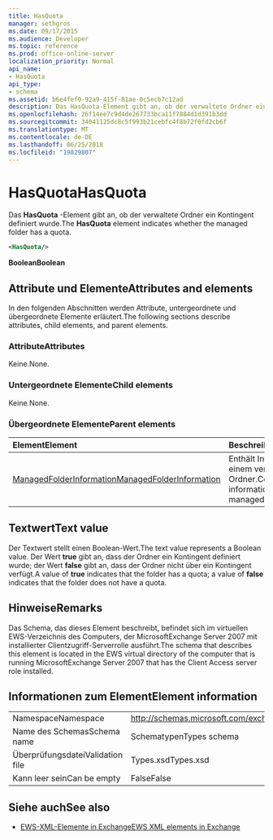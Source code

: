 ```yaml
---
title: HasQuota
manager: sethgros
ms.date: 09/17/2015
ms.audience: Developer
ms.topic: reference
ms.prod: office-online-server
localization_priority: Normal
api_name:
- HasQuota
api_type:
- schema
ms.assetid: b6e4fef0-92a9-415f-81ae-0c5ecb7c12ad
description: Das HasQuota-Element gibt an, ob der verwaltete Ordner ein Kontingent definiert wurde.
ms.openlocfilehash: 26f14ee7c9d4de267733bca11f7884d1d391b3dd
ms.sourcegitcommit: 34041125dc8c5f993b21cebfc4f8b72f0fd2cb6f
ms.translationtype: MT
ms.contentlocale: de-DE
ms.lasthandoff: 06/25/2018
ms.locfileid: "19829807"
---
```

# <a name="hasquota"></a><span data-ttu-id="b4108-103">HasQuota</span><span class="sxs-lookup"><span data-stu-id="b4108-103">HasQuota</span></span>

<span data-ttu-id="b4108-104">Das **HasQuota** -Element gibt an, ob der verwaltete Ordner ein Kontingent definiert wurde.</span><span class="sxs-lookup"><span data-stu-id="b4108-104">The **HasQuota** element indicates whether the managed folder has a quota.</span></span> 
  
```xml
<HasQuota/>
```

 <span data-ttu-id="b4108-105">**Boolean**</span><span class="sxs-lookup"><span data-stu-id="b4108-105">**Boolean**</span></span>
## <a name="attributes-and-elements"></a><span data-ttu-id="b4108-106">Attribute und Elemente</span><span class="sxs-lookup"><span data-stu-id="b4108-106">Attributes and elements</span></span>

<span data-ttu-id="b4108-107">In den folgenden Abschnitten werden Attribute, untergeordnete und übergeordnete Elemente erläutert.</span><span class="sxs-lookup"><span data-stu-id="b4108-107">The following sections describe attributes, child elements, and parent elements.</span></span>
  
### <a name="attributes"></a><span data-ttu-id="b4108-108">Attribute</span><span class="sxs-lookup"><span data-stu-id="b4108-108">Attributes</span></span>

<span data-ttu-id="b4108-109">Keine.</span><span class="sxs-lookup"><span data-stu-id="b4108-109">None.</span></span>
  
### <a name="child-elements"></a><span data-ttu-id="b4108-110">Untergeordnete Elemente</span><span class="sxs-lookup"><span data-stu-id="b4108-110">Child elements</span></span>

<span data-ttu-id="b4108-111">Keine.</span><span class="sxs-lookup"><span data-stu-id="b4108-111">None.</span></span>
  
### <a name="parent-elements"></a><span data-ttu-id="b4108-112">Übergeordnete Elemente</span><span class="sxs-lookup"><span data-stu-id="b4108-112">Parent elements</span></span>

|<span data-ttu-id="b4108-113">**Element**</span><span class="sxs-lookup"><span data-stu-id="b4108-113">**Element**</span></span>|<span data-ttu-id="b4108-114">**Beschreibung**</span><span class="sxs-lookup"><span data-stu-id="b4108-114">**Description**</span></span>|
|:-----|:-----|
|[<span data-ttu-id="b4108-115">ManagedFolderInformation</span><span class="sxs-lookup"><span data-stu-id="b4108-115">ManagedFolderInformation</span></span>](managedfolderinformation.md) <br/> |<span data-ttu-id="b4108-116">Enthält Informationen zu einem verwalteten Ordner.</span><span class="sxs-lookup"><span data-stu-id="b4108-116">Contains information about a managed folder.</span></span>  <br/> |
   
## <a name="text-value"></a><span data-ttu-id="b4108-117">Textwert</span><span class="sxs-lookup"><span data-stu-id="b4108-117">Text value</span></span>

<span data-ttu-id="b4108-118">Der Textwert stellt einen Boolean-Wert.</span><span class="sxs-lookup"><span data-stu-id="b4108-118">The text value represents a Boolean value.</span></span> <span data-ttu-id="b4108-119">Der Wert **true** gibt an, dass der Ordner ein Kontingent definiert wurde; der Wert **false** gibt an, dass der Ordner nicht über ein Kontingent verfügt.</span><span class="sxs-lookup"><span data-stu-id="b4108-119">A value of **true** indicates that the folder has a quota; a value of **false** indicates that the folder does not have a quota.</span></span> 
  
## <a name="remarks"></a><span data-ttu-id="b4108-120">Hinweise</span><span class="sxs-lookup"><span data-stu-id="b4108-120">Remarks</span></span>

<span data-ttu-id="b4108-121">Das Schema, das dieses Element beschreibt, befindet sich im virtuellen EWS-Verzeichnis des Computers, der MicrosoftExchange Server 2007 mit installierter Clientzugriff-Serverrolle ausführt.</span><span class="sxs-lookup"><span data-stu-id="b4108-121">The schema that describes this element is located in the EWS virtual directory of the computer that is running MicrosoftExchange Server 2007 that has the Client Access server role installed.</span></span>
  
## <a name="element-information"></a><span data-ttu-id="b4108-122">Informationen zum Element</span><span class="sxs-lookup"><span data-stu-id="b4108-122">Element information</span></span>

|||
|:-----|:-----|
|<span data-ttu-id="b4108-123">Namespace</span><span class="sxs-lookup"><span data-stu-id="b4108-123">Namespace</span></span>  <br/> |http://schemas.microsoft.com/exchange/services/2006/types  <br/> |
|<span data-ttu-id="b4108-124">Name des Schemas</span><span class="sxs-lookup"><span data-stu-id="b4108-124">Schema name</span></span>  <br/> |<span data-ttu-id="b4108-125">Schematypen</span><span class="sxs-lookup"><span data-stu-id="b4108-125">Types schema</span></span>  <br/> |
|<span data-ttu-id="b4108-126">Überprüfungsdatei</span><span class="sxs-lookup"><span data-stu-id="b4108-126">Validation file</span></span>  <br/> |<span data-ttu-id="b4108-127">Types.xsd</span><span class="sxs-lookup"><span data-stu-id="b4108-127">Types.xsd</span></span>  <br/> |
|<span data-ttu-id="b4108-128">Kann leer sein</span><span class="sxs-lookup"><span data-stu-id="b4108-128">Can be empty</span></span>  <br/> |<span data-ttu-id="b4108-129">False</span><span class="sxs-lookup"><span data-stu-id="b4108-129">False</span></span>  <br/> |
   
## <a name="see-also"></a><span data-ttu-id="b4108-130">Siehe auch</span><span class="sxs-lookup"><span data-stu-id="b4108-130">See also</span></span>



- [<span data-ttu-id="b4108-131">EWS-XML-Elemente in Exchange</span><span class="sxs-lookup"><span data-stu-id="b4108-131">EWS XML elements in Exchange</span></span>](ews-xml-elements-in-exchange.md)

